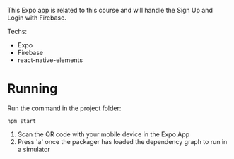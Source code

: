 This Expo app is related to this course and will handle the Sign Up and Login with Firebase.

Techs:

* Expo
* Firebase
* react-native-elements

# Running
Run the command in the project folder: 
```
npm start 
```

1. Scan the QR code with your mobile device in the Expo App
2. Press 'a' once the packager has loaded the dependency graph to run in a simulator
